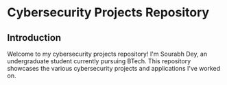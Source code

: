 # Cybersecurity Projects Repository

## Introduction
Welcome to my cybersecurity projects repository! I'm Sourabh Dey, an undergraduate student currently pursuing BTech. This repository showcases the various cybersecurity projects and applications I've worked on.
